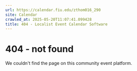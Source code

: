 ```yaml
---
url: https://calendar.fiu.edu/zthom016_290
site: Calendar
crawled_at: 2025-05-20T11:07:41.099428
title: 404 - Localist Event Calendar Software
---
```


# 404 - not found
We couldn't find the page on this community event platform.
